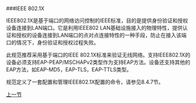 ###IEEE 802.1X

IEEE802.1X是基于端口的网络访问控制的IEEE标准，目的是提供身份验证和授权设备连接到LAN端口。它是利用IEEE802 LAN基础设施接入的物理特性，提供认证和授权的设备连接到LAN端口的点对点连接特性的一种手段，防止在接入该端口的情况下，身份验证和授权过程失败。

此规范推荐采用基于端口的IEEE 802.1X标准来验证无线网络。支持IEEE802.1X的设备必须支持EAP-PEAP/MSCHAPv2类型作为支持EAP方法。设备还支持其他的EAP方法，如EAP-MD5，EAP-TLS，EAP-TTLS类型。

规范定义了一套配置和管理IEEE802.1X配置的命令，请参见8.4.7节。

[上一节](10.03)



